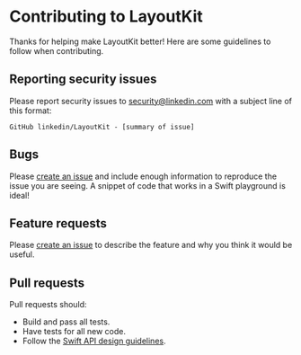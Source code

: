 # Contributing to LayoutKit

Thanks for helping make LayoutKit better! Here are some guidelines to follow when contributing.

## Reporting security issues
 
Please report security issues to [security@linkedin.com](mailto:security@linkedin.com) with a subject line of this format:

`GitHub linkedin/LayoutKit - [summary of issue]`

## Bugs

Please [create an issue](https://github.com/linkedin/LayoutKit/issues/new) and include enough information to reproduce the issue you are seeing.
A snippet of code that works in a Swift playground is ideal!

## Feature requests

Please [create an issue](https://github.com/linkedin/LayoutKit/issues/new) to describe the feature and why you think it would be useful.

## Pull requests

Pull requests should:
- Build and pass all tests.
- Have tests for all new code.
- Follow the [Swift API design guidelines](https://swift.org/documentation/api-design-guidelines/).

